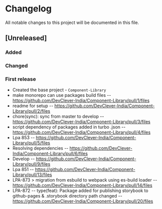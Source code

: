 # Changelog

All notable changes to this project will be documented in this file.

## [Unreleased]

### Added

### Changed

### First release

- Created the base project - `Component-Library`
- make monorepo can use packages build files -- https://github.com/DevClever-India/Component-Library/pull/1/files
- readme for setup -- https://github.com/DevClever-India/Component-Library/pull/2/files
- chore(sync): sync from master to develop -- https://github.com/DevClever-India/Component-Library/pull/3/files
- script dependency of packages added in turbo .json -- https://github.com/DevClever-India/Component-Library/pull/4/files
- Lpa 853 -- https://github.com/DevClever-India/Component-Library/pull/5/files
- Resolving dependencies -- https://github.com/DevClever-India/Component-Library/pull/6/files
- Develop -- https://github.com/DevClever-India/Component-Library/pull/9/files
- Lpa 851 -- https://github.com/DevClever-India/Component-Library/pull/13/files
- LPA-873 > migration from esbuild to webpack using es-build loader -- https://github.com/DevClever-India/Component-Library/pull/14/files
- LPA-872 -- type(feat): Package added for publishing storybook to github-pages & .storybook directory path changed -- https://github.com/DevClever-India/Component-Library/pull/20/files